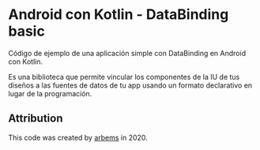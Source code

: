 # Android con Kotlin - DataBinding basic

Código de ejemplo de una aplicación simple con DataBinding en Android con Kotlin.
                                                                                                  
Es una biblioteca que permite vincular los componentes de la IU de tus diseños a las fuentes de datos de tu app usando un formato declarativo en lugar de la programación.

      
## Attribution

This code was created by [arbems](https://github.com/arbems) in 2020.